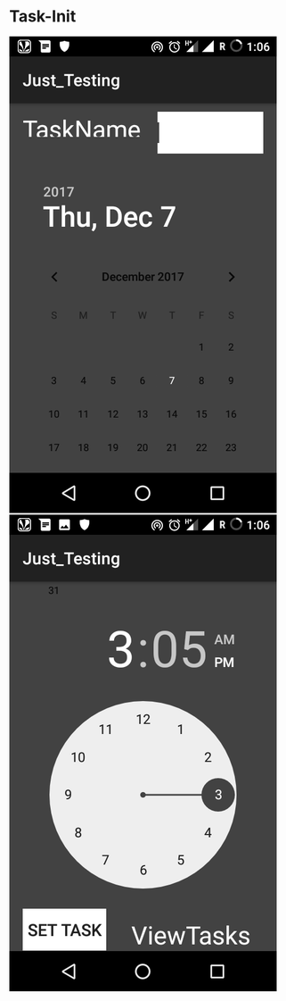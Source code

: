 # Task-Init
![alt text](https://github.com/braceritchie/Task-Init/blob/master/app/Screenshot_20171207-130608.png)
![alt text](https://github.com/braceritchie/Task-Init/blob/master/app/Screenshot_20171207-130615.png)
